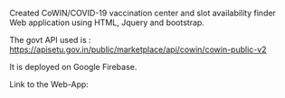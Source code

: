 Created CoWIN/COVID-19 vaccination center and slot availability finder Web application using HTML, Jquery and bootstrap.

The govt API used is : https://apisetu.gov.in/public/marketplace/api/cowin/cowin-public-v2

It is deployed on Google Firebase.

Link to the Web-App: 